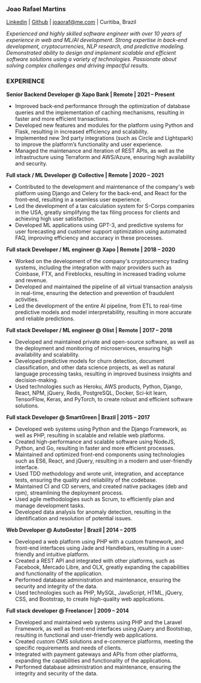 ### Joao Rafael Martins
[Linkedin](https://linkedin.com/in/joaoraf) | [Github](https://github.com/joaorafaelm) | [joaoraf@me.com](mailto:joaoraf@me.com) | Curitiba, Brazil

*Experienced and highly skilled software engineer with over 10 years of experience in web and ML/AI development. Strong expertise in back-end development, cryptocurrencies, NLP research, and predictive modeling. Demonstrated ability to design and implement scalable and efficient software solutions using a variety of technologies. Passionate about solving complex challenges and driving impactful results.*

### **EXPERIENCE**

**Senior Backend Developer @ Xapo Bank | Remote | 2021 – Present**

* Improved back-end performance through the optimization of database queries and the implementation of caching mechanisms, resulting in faster and more efficient transactions.
* Developed new features and modules for the platform using Python and Flask, resulting in increased efficiency and scalability.
* Implemented new 3rd party integrations (such as Circle and Lightspark) to improve the platform’s functionality and user experience.
* Managed the maintenance and iteration of REST APIs, as well as the infrastructure using Terraform and AWS/Azure, ensuring high availability and security.

**Full stack / ML Developer @ Collective | Remote | 2020 – 2021**

* Contributed to the development and maintenance of the company's web platform using Django and Celery for the back-end, and React for the front-end, resulting in a seamless user experience.
* Led the development of a tax calculation system for S-Corps companies in the USA, greatly simplifying the tax filing process for clients and achieving high user satisfaction.
* Developed ML applications using GPT-3, and predictive systems for user forecasting and customer support optimization using automated FAQ, improving efficiency and accuracy in these processes.

**Full stack Developer / ML engineer @ Xapo | Remote | 2018 – 2020**

* Worked on the development of the company's cryptocurrency trading systems, including the integration with major providers such as Coinbase, FTX, and Fireblocks, resulting in increased trading volume and revenue.
* Developed and maintained the pipeline of all virtual transaction analysis in real-time, ensuring the detection and prevention of fraudulent activities.
* Led the development of the entire AI pipeline, from ETL to real-time predictive models and model interpretability, resulting in more accurate and reliable predictions.

**Full stack Developer / ML engineer @ Olist | Remote | 2017 – 2018**

* Developed and maintained private and open-source software, as well as the deployment and monitoring of microservices, ensuring high availability and scalability.
* Developed predictive models for churn detection, document classification, and other data science projects, as well as natural language processing tasks, resulting in improved business insights and decision-making.
* Used technologies such as Heroku, AWS products, Python, Django, React, NPM, jQuery, Redis, PostgreSQL, Docker, Sci-kit learn, TensorFlow, Keras, and PyTorch, to create robust and efficient software solutions.


**Full stack Developer @ SmartGreen | Brazil | 2015 – 2017**

* Developed web systems using Python and the Django Framework, as well as PHP, resulting in scalable and reliable web platforms.
* Created high-performance and scalable software using NodeJS, Python, and Go, resulting in faster and more efficient processes.
* Maintained and optimized front-end components using technologies such as ES6, React, and jQuery, resulting in a modern and user-friendly interface.
* Used TDD methodology and wrote unit, integration, and acceptance tests, ensuring the quality and reliability of the codebase.
* Maintained CI and CD servers, and created native packages (deb and rpm), streamlining the deployment process.
* Used agile methodologies such as Scrum, to efficiently plan and manage development tasks.
* Developed data analysis for anomaly detection, resulting in the identification and resolution of potential issues.

**Web Developer @ AutoGestor | Brazil | 2014 – 2015**

* Developed a web platform using PHP with a custom framework, and front-end interfaces using Jade and Handlebars, resulting in a user-friendly and intuitive platform.
* Created a REST API and integrated with other platforms, such as Facebook, Mercado Libre, and OLX, greatly expanding the capabilities and functionality of the application.
* Performed database administration and maintenance, ensuring the security and integrity of the data.
* Used technologies such as PHP, MySQL, JavaScript, HTML, jQuery, CSS, and Bootstrap, to create high-quality web applications.

**Full stack developer @ Freelancer | 2009 – 2014**

* Developed and maintained web systems using PHP and the Laravel Framework, as well as front-end interfaces using jQuery and Bootstrap, resulting in functional and user-friendly web applications.
* Created custom CMS solutions and e-commerce platforms, meeting the specific requirements and needs of clients.
* Integrated with payment gateways and APIs from other platforms, expanding the capabilities and functionality of the applications.
* Performed database administration and maintenance, ensuring the integrity and security of the data.

